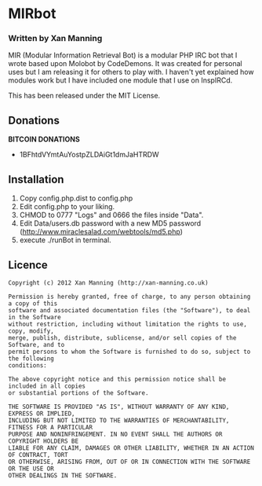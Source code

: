 MIRbot
=========

### Written by Xan Manning

MIR (Modular Information Retrieval Bot) is a modular PHP IRC bot that I wrote based upon Molobot by CodeDemons. It was created for personal uses but I am releasing it for others to play with. I haven't yet explained how modules work but I have included one module that I use on InspIRCd.

This has been released under the MIT License.


Donations
---------

**BITCOIN DONATIONS**
 * 1BFhtdVYmtAuYostpZLDAiGt1dmJaHTRDW


Installation
------------

1. Copy config.php.dist to config.php
2. Edit config.php to your liking.
3. CHMOD to 0777 "Logs" and 0666 the files inside "Data".
4. Edit Data/users.db password with a new MD5 password (http://www.miraclesalad.com/webtools/md5.php)
5. execute ./runBot in terminal.


Licence
-------

	Copyright (c) 2012 Xan Manning (http://xan-manning.co.uk)

	Permission is hereby granted, free of charge, to any person obtaining a copy of this 
	software and associated documentation files (the "Software"), to deal in the Software 
	without restriction, including without limitation the rights to use, copy, modify, 
	merge, publish, distribute, sublicense, and/or sell copies of the Software, and to 
	permit persons to whom the Software is furnished to do so, subject to the following 
	conditions:

	The above copyright notice and this permission notice shall be included in all copies
	or substantial portions of the Software.

	THE SOFTWARE IS PROVIDED "AS IS", WITHOUT WARRANTY OF ANY KIND, EXPRESS OR IMPLIED, 
	INCLUDING BUT NOT LIMITED TO THE WARRANTIES OF MERCHANTABILITY, FITNESS FOR A PARTICULAR 
	PURPOSE AND NONINFRINGEMENT. IN NO EVENT SHALL THE AUTHORS OR COPYRIGHT HOLDERS BE 
	LIABLE FOR ANY CLAIM, DAMAGES OR OTHER LIABILITY, WHETHER IN AN ACTION OF CONTRACT, TORT
	OR OTHERWISE, ARISING FROM, OUT OF OR IN CONNECTION WITH THE SOFTWARE OR THE USE OR 
	OTHER DEALINGS IN THE SOFTWARE.
